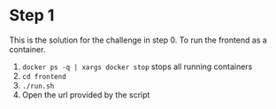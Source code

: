# Step 1

This is the solution for the challenge in step 0. To run the frontend as a container.

1. `docker ps -q | xargs docker stop` stops all running containers
2. `cd frontend`
3. `./run.sh`
4. Open the url provided by the script
